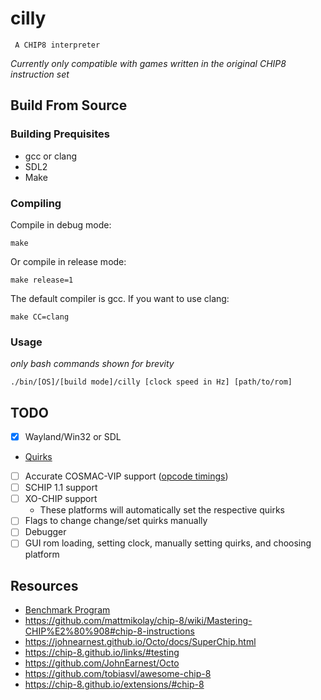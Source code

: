 # cilly
     A CHIP8 interpreter
*Currently only compatible with games written in the original CHIP8 instruction set*
## Build From Source
### Building Prequisites
- gcc or clang
- SDL2
- Make
### Compiling
Compile in debug mode:
```
make
```
Or compile in release mode:
```
make release=1 
```
The default compiler is gcc. If you want to use clang:
```
make CC=clang
```
### Usage
*only bash commands shown for brevity*
```
./bin/[OS]/[build mode]/cilly [clock speed in Hz] [path/to/rom]
```
## TODO
- [x] Wayland/Win32 or SDL
- [Quirks](https://chip8.gulrak.net/#quirk11)
- [ ] Accurate COSMAC-VIP support ([opcode timings](https://jackson-s.me/2019/07/13/Chip-8-Instruction-Scheduling-and-Frequency.html))
- [ ] SCHIP 1.1 support
- [ ] XO-CHIP support
    - These platforms will automatically set the respective quirks
- [ ] Flags to change change/set quirks manually
- [ ] Debugger
- [ ] GUI rom loading, setting clock, manually setting quirks, and choosing platform

## Resources
- [Benchmark Program](https://github.com/Milk-Cool/chip8-benchmark)
- https://github.com/mattmikolay/chip-8/wiki/Mastering-CHIP%E2%80%908#chip-8-instructions
- https://johnearnest.github.io/Octo/docs/SuperChip.html
- https://chip-8.github.io/links/#testing
- https://github.com/JohnEarnest/Octo
- https://github.com/tobiasvl/awesome-chip-8
- https://chip-8.github.io/extensions/#chip-8

